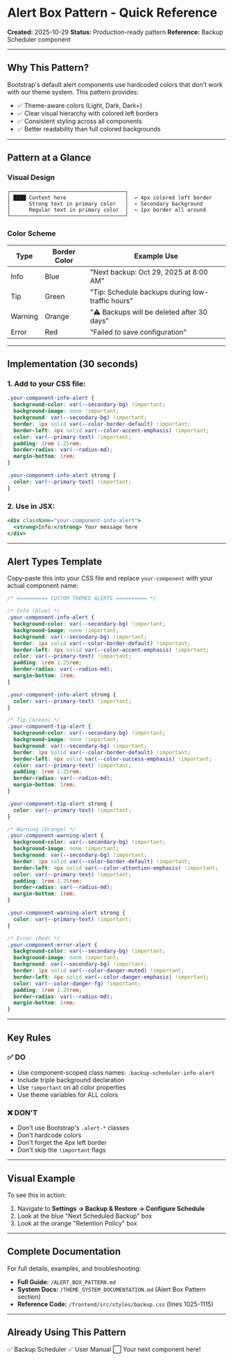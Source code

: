 # Alert Box Pattern - Quick Reference

**Created:** 2025-10-29
**Status:** Production-ready pattern
**Reference:** Backup Scheduler component

---

## Why This Pattern?

Bootstrap's default alert components use hardcoded colors that don't work with our theme system. This pattern provides:
- ✅ Theme-aware colors (Light, Dark, Dark+)
- ✅ Clear visual hierarchy with colored left borders
- ✅ Consistent styling across all components
- ✅ Better readability than full colored backgrounds

---

## Pattern at a Glance

### Visual Design
```
┌─────────────────────────────────────┐
│ ████ Content here                   │  ← 4px colored left border
│      Strong text in primary color   │  ← Secondary background
│      Regular text in primary color  │  ← 1px border all around
└─────────────────────────────────────┘
```

### Color Scheme
| Type | Border Color | Example Use |
|------|-------------|-------------|
| Info | Blue | "Next backup: Oct 29, 2025 at 8:00 AM" |
| Tip | Green | "Tip: Schedule backups during low-traffic hours" |
| Warning | Orange | "⚠️ Backups will be deleted after 30 days" |
| Error | Red | "Failed to save configuration" |

---

## Implementation (30 seconds)

### 1. Add to your CSS file:
```css
.your-component-info-alert {
  background-color: var(--secondary-bg) !important;
  background-image: none !important;
  background: var(--secondary-bg) !important;
  border: 1px solid var(--color-border-default) !important;
  border-left: 4px solid var(--color-accent-emphasis) !important;
  color: var(--primary-text) !important;
  padding: 1rem 1.25rem;
  border-radius: var(--radius-md);
  margin-bottom: 1rem;
}

.your-component-info-alert strong {
  color: var(--primary-text) !important;
}
```

### 2. Use in JSX:
```jsx
<div className="your-component-info-alert">
  <strong>Info:</strong> Your message here
</div>
```

---

## Alert Types Template

Copy-paste this into your CSS file and replace `your-component` with your actual component name:

```css
/* ========== CUSTOM THEMED ALERTS ========== */

/* Info (Blue) */
.your-component-info-alert {
  background-color: var(--secondary-bg) !important;
  background-image: none !important;
  background: var(--secondary-bg) !important;
  border: 1px solid var(--color-border-default) !important;
  border-left: 4px solid var(--color-accent-emphasis) !important;
  color: var(--primary-text) !important;
  padding: 1rem 1.25rem;
  border-radius: var(--radius-md);
  margin-bottom: 1rem;
}

.your-component-info-alert strong {
  color: var(--primary-text) !important;
}

/* Tip (Green) */
.your-component-tip-alert {
  background-color: var(--secondary-bg) !important;
  background-image: none !important;
  background: var(--secondary-bg) !important;
  border: 1px solid var(--color-border-default) !important;
  border-left: 4px solid var(--color-success-emphasis) !important;
  color: var(--primary-text) !important;
  padding: 1rem 1.25rem;
  border-radius: var(--radius-md);
  margin-bottom: 1rem;
}

.your-component-tip-alert strong {
  color: var(--primary-text) !important;
}

/* Warning (Orange) */
.your-component-warning-alert {
  background-color: var(--secondary-bg) !important;
  background-image: none !important;
  background: var(--secondary-bg) !important;
  border: 1px solid var(--color-border-default) !important;
  border-left: 4px solid var(--color-attention-emphasis) !important;
  color: var(--primary-text) !important;
  padding: 1rem 1.25rem;
  border-radius: var(--radius-md);
  margin-bottom: 1rem;
}

.your-component-warning-alert strong {
  color: var(--primary-text) !important;
}

/* Error (Red) */
.your-component-error-alert {
  background-color: var(--secondary-bg) !important;
  background-image: none !important;
  background: var(--secondary-bg) !important;
  border: 1px solid var(--color-danger-muted) !important;
  border-left: 4px solid var(--color-danger-emphasis) !important;
  color: var(--color-danger-fg) !important;
  padding: 1rem 1.25rem;
  border-radius: var(--radius-md);
  margin-bottom: 1rem;
}
```

---

## Key Rules

### ✅ DO
- Use component-scoped class names: `.backup-scheduler-info-alert`
- Include triple background declaration
- Use `!important` on all color properties
- Use theme variables for ALL colors

### ❌ DON'T
- Don't use Bootstrap's `.alert-*` classes
- Don't hardcode colors
- Don't forget the 4px left border
- Don't skip the `!important` flags

---

## Visual Example

To see this in action:
1. Navigate to **Settings → Backup & Restore → Configure Schedule**
2. Look at the blue "Next Scheduled Backup" box
3. Look at the orange "Retention Policy" box

---

## Complete Documentation

For full details, examples, and troubleshooting:
- **Full Guide:** `/ALERT_BOX_PATTERN.md`
- **System Docs:** `/THEME_SYSTEM_DOCUMENTATION.md` (Alert Box Pattern section)
- **Reference Code:** `/frontend/src/styles/backup.css` (lines 1025-1115)

---

## Already Using This Pattern

✅ Backup Scheduler
✅ User Manual
⬜ Your next component here!
